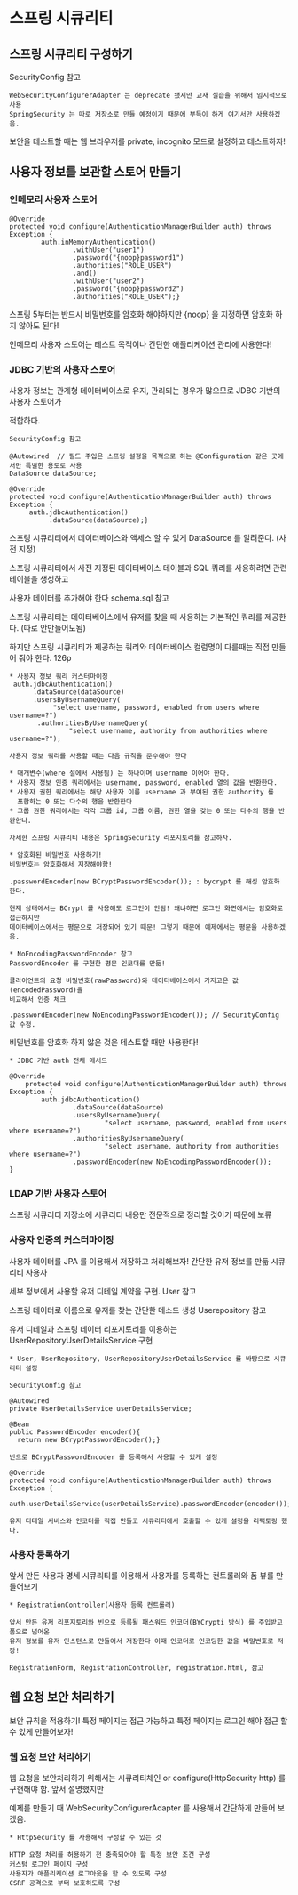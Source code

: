 # 스프링 시큐리티

## 스프링 시큐리티 구성하기

SecurityConfig 참고 

```
WebSecurityConfigurerAdapter 는 deprecate 됐지만 교재 실습을 위해서 임시적으로 사용
SpringSecurity 는 따로 저장소로 만들 예정이기 때문에 부득이 하게 여기서만 사용하겠음.
```

보안을 테스트할 때는 웹 브라우저를 private, incognito 모드로 설정하고 테스트하자!

## 사용자 정보를 보관할 스토어 만들기

### 인메모리 사용자 스토어

```
@Override
protected void configure(AuthenticationManagerBuilder auth) throws Exception {
        auth.inMemoryAuthentication()
                .withUser("user1")
                .password("{noop}password1") 
                .authorities("ROLE_USER")
                .and()
                .withUser("user2")
                .password("{noop}password2")
                .authorities("ROLE_USER");}
```
스프링 5부터는 반드시 비밀번호를 암호화 해야하지만 {noop} 을 지정하면 암호화 하지 않아도 된다! 

인메모리 사용자 스토어는 테스트 목적이나 간단한 애플리케이션 관리에 사용한다!

### JDBC 기반의 사용자 스토어

사용자 정보는 관계형 데이터베이스로 유지, 관리되는 경우가 많으므로 JDBC 기반의 사용자 스토어가

적합하다.

```
SecurityConfig 참고

@Autowired  // 필드 주입은 스프링 설정을 목적으로 하는 @Configuration 같은 곳에서만 특별한 용도로 사용
DataSource dataSource;

@Override
protected void configure(AuthenticationManagerBuilder auth) throws Exception {
     auth.jdbcAuthentication()
          .dataSource(dataSource);}
```

스프링 시큐리티에서 데이터베이스와 액세스 할 수 있게 DataSource 를 알려준다. (사전 지정)

스프링 시큐리티에서 사전 지정된 데이터베이스 테이블과 SQL 쿼리를 사용하려면 관련 테이블을 생성하고

사용자 데이터를 추가해야 한다 schema.sql 참고 

스프링 시큐리티는 데이터베이스에서 유저를 찾을 때 사용하는 기본적인 쿼리를 제공한다. (따로 안만들어도됨)

하지만 스프링 시큐리티가 제공하는 쿼리와 데이터베이스 컬럼명이 다를때는 직접 만들어 줘야 한다. 126p

```
* 사용자 정보 쿼리 커스터마이징
 auth.jdbcAuthentication()
      .dataSource(dataSource)
      .usersByUsernameQuery(
           "select username, password, enabled from users where username=?")
       .authoritiesByUsernameQuery(
               "select username, authority from authorities where username=?");
```
```
사용자 정보 쿼리를 사용할 때는 다음 규칙을 준수해야 한다

* 매개변수(where 절에서 사용됨) 는 하나이며 username 이어야 한다.
* 사용자 정보 인증 쿼리에서는 username, password, enabled 열의 값을 반환한다.
* 사용자 권한 쿼리에서는 해당 사용자 이름 username 과 부여된 권한 authority 를 
  포함하는 0 또는 다수의 행을 반환한다
* 그룹 권한 쿼리에서는 각각 그룹 id, 그룹 이름, 권한 열을 갖는 0 또는 다수의 행을 반환한다. 

자세한 스프링 시큐리티 내용은 SpringSecurity 리포지토리를 참고하자.
```
```
* 암호화된 비밀번호 사용하기!
비밀번호는 암호화해서 저장해야함!

.passwordEncoder(new BCryptPasswordEncoder()); : bycrypt 를 해싱 암호화 한다.

현재 상태에서는 BCrypt 를 사용해도 로그인이 안됨! 왜냐하면 로그인 화면에서는 암호화로 접근하지만
데이터베이스에서는 평문으로 저장되어 있기 때문! 그렇기 때문에 예제에서는 평문을 사용하겠음.
```
```
* NoEncodingPasswordEncoder 참고
PasswordEncoder 를 구현한 평문 인코더를 만듦!

클라이언트의 요청 비밀번호(rawPassword)와 데이터베이스에서 가지고온 값(encodedPassword)을 
비교해서 인증 체크

.passwordEncoder(new NoEncodingPasswordEncoder()); // SecurityConfig 값 수정.
```
비밀번호를 암호화 하지 않은 것은 테스트할 때만 사용한다!

```
* JDBC 기반 auth 전체 메서드

@Override
    protected void configure(AuthenticationManagerBuilder auth) throws Exception {
        auth.jdbcAuthentication()
                .dataSource(dataSource)
                .usersByUsernameQuery(
                        "select username, password, enabled from users where username=?")
                .authoritiesByUsernameQuery(
                        "select username, authority from authorities where username=?")
                .passwordEncoder(new NoEncodingPasswordEncoder());
}
```

### LDAP 기반 사용자 스토어

스프링 시큐리티 저장소에 시큐리티 내용만 전문적으로 정리할 것이기 때문에 보류

### 사용자 인증의 커스터마이징

사용자 데이터를 JPA 를 이용해서 저장하고 처리해보자! 간단한 유저 정보를 만듦 시큐리티 사용자 

세부 정보에서 사용할 유저 디테일 계약을 구현. User 참고

스프링 데이터로 이름으로 유저를 찾는 간단한 메소드 생성 Userepository 참고

유저 디테일과 스프링 데이터 리포지토리를 이용하는 UserRepositoryUserDetailsService 구현

```
* User, UserRepository, UserRepositoryUserDetailsService 를 바탕으로 시큐리터 설정

SecurityConfig 참고 

@Autowired
private UserDetailsService userDetailsService;

@Bean
public PasswordEncoder encoder(){
  return new BCryptPasswordEncoder();} 
  
빈으로 BCryptPasswordEncoder 를 등록해서 사용할 수 있게 설정   

@Override
protected void configure(AuthenticationManagerBuilder auth) throws Exception {
  auth.userDetailsService(userDetailsService).passwordEncoder(encoder());}
  
유저 디테일 서비스와 인코더를 직접 만들고 시큐리티에서 호출할 수 있게 설정을 리팩토링 했다.
```

### 사용자 등록하기

앞서 만든 사용자 명세 시큐리티를 이용해서 사용자를 등록하는 컨트롤러와 폼 뷰를 만들어보기

```
* RegistrationController(사용자 등록 컨트롤러) 

앞서 만든 유저 리포지토리와 빈으로 등록될 패스워드 인코더(BYCrypti 방식) 를 주입받고 폼으로 넘어온
유저 정보를 유저 인스턴스로 만들어서 저장한다 이때 인코더로 인코딩한 값을 비밀번호로 저장! 

RegistrationForm, RegistrationController, registration.html, 참고
```

## 웹 요청 보안 처리하기

보안 규칙을 적용하기! 특정 페이지는 접근 가능하고 특정 페이지는 로그인 해야 접근 할 수 있게 만들어보자!

### 웹 요청 보안 처리하기

웹 요청을 보안처리하기 위해서는 시큐리티체인 or configure(HttpSecurity http) 를 구현해야 함. 앞서 설명했지만

예제를 만들기 때 WebSecurityConfigurerAdapter 를 사용해서 간단하게 만들어 보겠음.

```
* HttpSecurity 를 사용해서 구성할 수 있는 것

HTTP 요청 처리를 허용하기 전 충족되어야 할 특정 보안 조건 구성
커스텀 로그인 페이지 구성
사용자가 애플리케이션 로그아웃을 할 수 있도록 구성
CSRF 공격으로 부터 보호하도록 구성 
```


